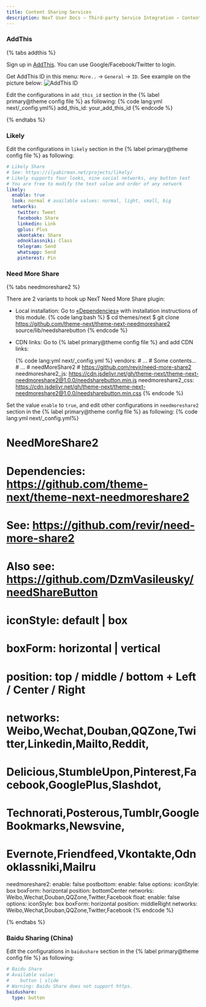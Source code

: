 ```yaml
---
title: Content Sharing Services
description: NexT User Docs – Third-party Service Integration – Content Sharing Services
---
```


### AddThis

{% tabs addthis %}
<!-- tab Sign Up → -->
Sign up in [AddThis](https://www.addthis.com). You can use Google/Facebook/Twitter to login.
<!-- endtab -->

<!-- tab AddThis ID → -->
Get AddThis ID in this menu: `More..` → `General` → `ID`. See example on the picture below:
![AddThis ID](/images/docs/add-this-id.png)
<!-- endtab -->

<!-- tab NexT Config -->
Edit the configurations in `add_this_id` section in the {% label primary@theme config file %} as following:
{% code lang:yml next/_config.yml%}
add_this_id: your_add_this_id
{% endcode %}
<!-- endtab -->
{% endtabs %}

### Likely 

Edit the configurations in `likely` section in the {% label primary@theme config file %} as following:

```yml next/_config.yml
# Likely Share
# See: https://ilyabirman.net/projects/likely/
# Likely supports four looks, nine social networks, any button text
# You are free to modify the text value and order of any network
likely:
  enable: true
  look: normal # available values: normal, light, small, big
  networks:
    twitter: Tweet
    facebook: Share
    linkedin: Link
    gplus: Plus
    vkontakte: Share
    odnoklassniki: Class
    telegram: Send
    whatsapp: Send
    pinterest: Pin
```

### Need More Share

{% tabs needmoreshare2 %}
<!-- tab Adding Plugins → -->
There are 2 variants to hook up NexT Need More Share plugin:
* Local installation: Go to [«Dependencies»](https://github.com/theme-next/theme-next-needmoreshare2) with installation instructions of this module.
    {% code lang:bash %}
    $ cd themes/next
    $ git clone https://github.com/theme-next/theme-next-needmoreshare2 source/lib/needsharebutton
    {% endcode %}
* CDN links: Go to {% label primary@theme config file %} and add CDN links:

    {% code lang:yml next/_config.yml %}
    vendors:
      # ...
      # Some contents...
      # ...
      # needMoreShare2
      # https://github.com/revir/need-more-share2
      needmoreshare2_js: https://cdn.jsdelivr.net/gh/theme-next/theme-next-needmoreshare2@1.0.0/needsharebutton.min.js
      needmoreshare2_css: https://cdn.jsdelivr.net/gh/theme-next/theme-next-needmoreshare2@1.0.0/needsharebutton.min.css
    {% endcode %}
<!-- endtab -->

<!-- tab NexT Config -->
Set the value `enable` to `true`, and edit other configurations in `needmoreshare2` section in the {% label primary@theme config file %} as following:
{% code lang:yml next/_config.yml%}
# NeedMoreShare2
# Dependencies: https://github.com/theme-next/theme-next-needmoreshare2
# See: https://github.com/revir/need-more-share2
# Also see: https://github.com/DzmVasileusky/needShareButton
# iconStyle: default | box
# boxForm: horizontal | vertical
# position: top / middle / bottom + Left / Center / Right
# networks: Weibo,Wechat,Douban,QQZone,Twitter,Linkedin,Mailto,Reddit,
#           Delicious,StumbleUpon,Pinterest,Facebook,GooglePlus,Slashdot,
#           Technorati,Posterous,Tumblr,GoogleBookmarks,Newsvine,
#           Evernote,Friendfeed,Vkontakte,Odnoklassniki,Mailru
needmoreshare2:
  enable: false
  postbottom:
    enable: false
    options:
      iconStyle: box
      boxForm: horizontal
      position: bottomCenter
      networks: Weibo,Wechat,Douban,QQZone,Twitter,Facebook
  float:
    enable: false
    options:
      iconStyle: box
      boxForm: horizontal
      position: middleRight
      networks: Weibo,Wechat,Douban,QQZone,Twitter,Facebook
{% endcode %}
<!-- endtab -->
{% endtabs %}

### Baidu Sharing (China)

Edit the configurations in `baidushare` section in the {% label primary@theme config file %} as following:

```yml next/_config.yml
# Baidu Share
# Available value:
#    button | slide
# Warning: Baidu Share does not support https.
baidushare:
  type: button
```
